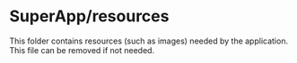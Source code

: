 # SuperApp/resources

This folder contains resources (such as images) needed by the application. This file can
be removed if not needed.
